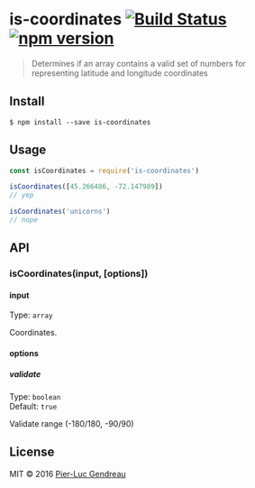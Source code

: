 # is-coordinates [![Build Status](https://travis-ci.org/Zertz/is-coordinates.svg?branch=master)](https://travis-ci.org/Zertz/is-coordinates) [![npm version](https://badge.fury.io/js/is-coordinates.svg)](https://badge.fury.io/js/is-coordinates)

> Determines if an array contains a valid set of numbers for representing latitude and longitude coordinates


## Install

```
$ npm install --save is-coordinates
```


## Usage

```js
const isCoordinates = require('is-coordinates')

isCoordinates([45.266486, -72.147989])
// yep

isCoordinates('unicorns')
// nope
```


## API

### isCoordinates(input, [options])

#### input

Type: `array`

Coordinates.

#### options

##### validate

Type: `boolean`<br>
Default: `true`

Validate range (-180/180, -90/90)


## License

MIT © 2016 [Pier-Luc Gendreau](https://github.com/Zertz)

